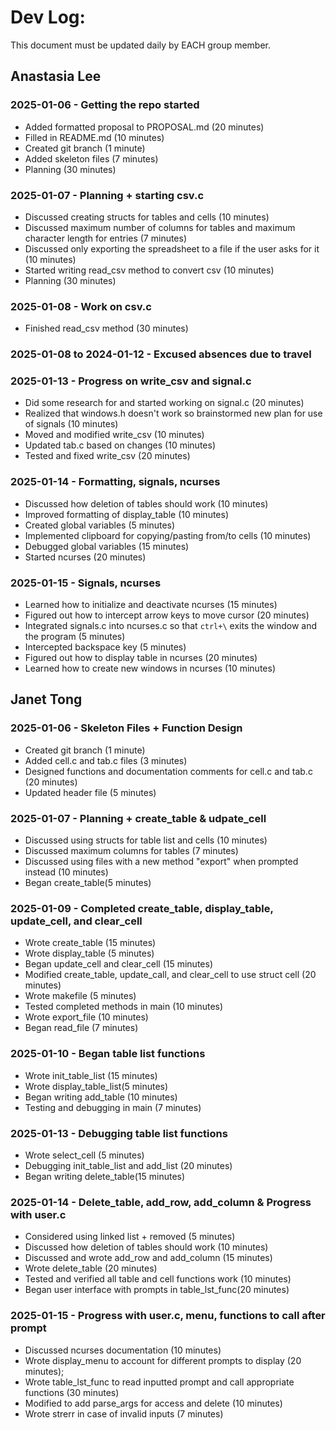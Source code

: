 # Dev Log:

This document must be updated daily by EACH group member.

## Anastasia Lee

### 2025-01-06 - Getting the repo started
- Added formatted proposal to PROPOSAL.md (20 minutes)
- Filled in README.md (10 minutes)
- Created git branch (1 minute)
- Added skeleton files (7 minutes)
- Planning (30 minutes)

### 2025-01-07 - Planning + starting csv.c
- Discussed creating structs for tables and cells (10 minutes)
- Discussed maximum number of columns for tables and maximum character length for entries (7 minutes)
- Discussed only exporting the spreadsheet to a file if the user asks for it (10 minutes)
- Started writing read_csv method to convert csv (10 minutes)
- Planning (30 minutes)

### 2025-01-08 - Work on csv.c
- Finished read_csv method (30 minutes)

### 2025-01-08 to 2024-01-12 - Excused absences due to travel

### 2025-01-13 - Progress on write_csv and signal.c
- Did some research for and started working on signal.c (20 minutes)
- Realized that windows.h doesn't work so brainstormed new plan for use of signals (10 minutes)
- Moved and modified write_csv (10 minutes)
- Updated tab.c based on changes (10 minutes)
- Tested and fixed write_csv (20 minutes)

### 2025-01-14 - Formatting, signals, ncurses
- Discussed how deletion of tables should work (10 minutes)
- Improved formatting of display_table (10 minutes)
- Created global variables (5 minutes)
- Implemented clipboard for copying/pasting from/to cells (10 minutes)
- Debugged global variables (15 minutes)
- Started ncurses (20 minutes)

### 2025-01-15 - Signals, ncurses
- Learned how to initialize and deactivate ncurses (15 minutes)
- Figured out how to intercept arrow keys to move cursor (20 minutes)
- Integrated signals.c into ncurses.c so that `ctrl+\` exits the window and the program (5 minutes)
- Intercepted backspace key (5 minutes)
- Figured out how to display table in ncurses (20 minutes)
- Learned how to create new windows in ncurses (10 minutes)

## Janet Tong

### 2025-01-06 - Skeleton Files + Function Design
- Created git branch (1 minute) 
- Added cell.c and tab.c files (3 minutes)
- Designed functions and documentation comments for cell.c and tab.c (20 minutes)
- Updated header file (5 minutes)

### 2025-01-07 - Planning + create_table & udpate_cell
- Discussed using structs for table list and cells (10 minutes)
- Discussed maximum columns for tables (7 minutes) 
- Discussed using files with a new method "export" when prompted instead (10 minutes) 
- Began create_table(5 minutes)

### 2025-01-09 - Completed create_table, display_table, update_cell, and clear_cell
- Wrote create_table (15 minutes)
- Wrote display_table (5 minutes)
- Began update_cell and clear_cell (15 minutes)
- Modified create_table, update_call, and clear_cell to use struct cell (20 minutes)
- Wrote makefile (5 minutes)
- Tested completed methods in main (10 minutes) 
- Wrote export_file (10 minutes) 
- Began read_file (7 minutes)

### 2025-01-10 - Began table list functions 
- Wrote init_table_list (15 minutes)
- Wrote display_table_list(5 minutes) 
- Began writing add_table (10 minutes)
- Testing and debugging in main (7 minutes) 

### 2025-01-13 - Debugging table list functions 
- Wrote select_cell (5 minutes)
- Debugging init_table_list and add_list (20 minutes) 
- Began writing delete_table(15 minutes) 

### 2025-01-14 - Delete_table, add_row, add_column & Progress with user.c
- Considered using linked list + removed (5 minutes)
- Discussed how deletion of tables should work (10 minutes)
- Discussed and wrote add_row and add_column (15 minutes)
- Wrote delete_table (20 minutes)
- Tested and verified all table and cell functions work (10 minutes) 
- Began user interface with prompts in table_lst_func(20 minutes)

### 2025-01-15 - Progress with user.c, menu, functions to call after prompt
- Discussed ncurses documentation (10 minutes) 
- Wrote display_menu to account for different prompts to display (20 minutes);
- Wrote table_lst_func to read inputted prompt and call appropriate functions (30 minutes) 
- Modified to add parse_args for access and delete (10 minutes)
- Wrote strerr in case of invalid inputs (7 minutes)

